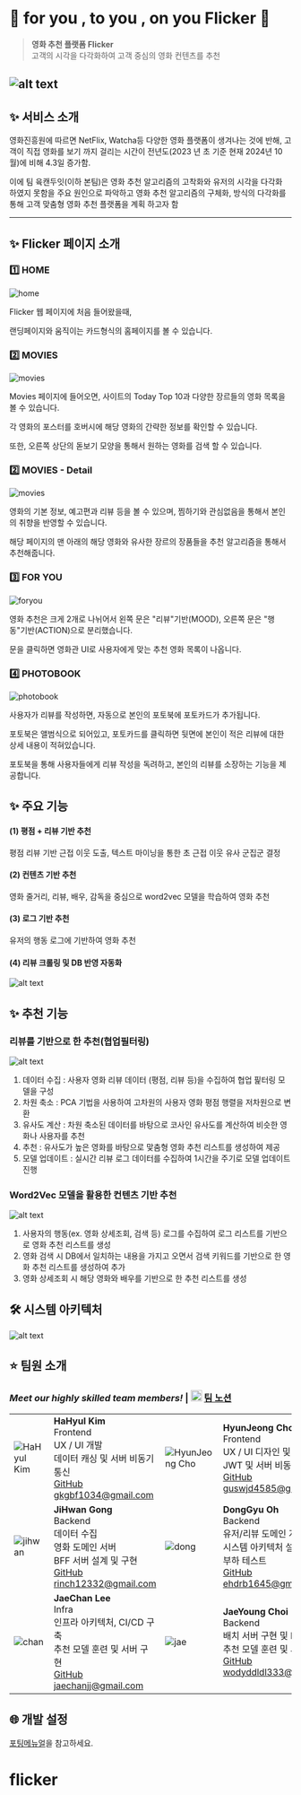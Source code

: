 # 🌙 for you , to you , on you Flicker 🌟

> **영화 추천 플랫폼 Flicker**  
> 고객의 시각을 다각화하여 고객 중심의 영화 컨텐츠를 추천

## ![alt text](exec/img/main.png)

## ✨ 서비스 소개

영화진흥원에 따르면 NetFlix, Watcha등 다양한 영화 플랫폼이 생겨나는 것에 반해, 고객이 직접 영화를 보기 까지 걸리는 시간이 전년도(2023 년 초 기준 현재 2024년 10월)에 비해 4.3일 증가함.

이에 팀 육캔두잇(이하 본팀)은 영화 추천 알고리즘의 고착화와 유저의 시각을 다각화 하였지 못함을 주요 원인으로 파악하고 영화 추천 알고리즘의 구체화, 방식의 다각화를 통해 고객 맞춤형 영화 추천 플랫폼을 계획 하고자 함

---

## ✨ Flicker 페이지 소개

### 1️⃣ HOME

![home](exec/img/flicker_home.gif)

Flicker 웹 페이지에 처음 들어왔을때,

랜딩페이지와 움직이는 카드형식의 홈페이지를 볼 수 있습니다.

### 2️⃣ MOVIES

![movies](exec/img/flicker_movies.gif)

Movies 페이지에 들어오면, 사이트의 Today Top 10과 다양한 장르들의 영화 목록을 볼 수 있습니다.

각 영화의 포스터를 호버시에 해당 영화의 간략한 정보를 확인할 수 있습니다.

또한, 오른쪽 상단의 돋보기 모양을 통해서 원하는 영화를 검색 할 수 있습니다.

### 2️⃣ MOVIES - Detail

![movies](exec/img/moviesDetail.gif)

영화의 기본 정보, 예고편과 리뷰 등을 볼 수 있으며, 찜하기와 관심없음을 통해서 본인의 취향을 반영할 수 있습니다.

해당 페이지의 맨 아래의 해당 영화와 유사한 장르의 장품들을 추천 알고리즘을 통해서 추천해줍니다.

### 3️⃣ FOR YOU

![foryou](exec/img/flicker_foryou.gif)

영화 추천은 크게 2개로 나뉘어서 왼쪽 문은 "리뷰"기반(MOOD), 오른쪽 문은 "행동"기반(ACTION)으로 분리했습니다. 

문을 클릭하면 영화관 UI로 사용자에게 맞는 추천 영화 목록이 나옵니다.


### 4️⃣ PHOTOBOOK

![photobook](exec/img/flicker_photobook.gif)

사용자가 리뷰를 작성하면, 자동으로 본인의 포토북에 포토카드가 추가됩니다.

포토북은 앨범식으로 되어있고, 포토카드를 클릭하면 뒷면에 본인이 적은 리뷰에 대한 상세 내용이 적혀있습니다.

포토북을 통해 사용자들에게 리뷰 작성을 독려하고, 본인의 리뷰를 소장하는 기능을 제공합니다.


## ✨ 주요 기능

#### (1) 평점 + 리뷰 기반 추천

평점 리뷰 기반 근접 이웃 도출, 텍스트 마이닝을 통한 초 근접 이웃 유사 군집군 결정

#### (2) 컨텐츠 기반 추천

영화 줄거리, 리뷰, 배우, 감독을 중심으로 word2vec 모델을 학습하여 영화 추천

#### (3) 로그 기반 추천

유저의 행동 로그에 기반하여 영화 추천

#### (4) 리뷰 크롤링 및 DB 반영 자동화

![alt text](exec/img/schedule.png)

## ✨ 추천 기능

### **리뷰를 기반으로 한 추천(협업필터링)**

![alt text](exec/img/collabo.png)

1. 데이터 수집 : 사용자 영화 리뷰 데이터 (평점, 리뷰 등)을 수집하여 협업 핉터링 모델을 구성
2. 차원 축소 : PCA 기법을 사용하여 고차원의 사용자 영화 평점 행렬을 저차원으로 변환
3. 유사도 계산 : 차원 축소된 데이터를 바탕으로 코사인 유사도를 계산하여 비슷한 영화나 사용자를 추천
4. 추천 : 유사도가 높은 영화를 바탕으로 맟춤형 영화 추천 리스트를 생성하여 제공
5. 모델 업데이트 : 실시간 리뷰 로그 데이터를 수집하여 1시간을 주기로 모델 업데이트 진행

### **Word2Vec 모델을 활용한 컨텐츠 기반 추천**

![alt text](exec/img/word2vec.png)

1. 사용자의 행동(ex. 영화 상세조회, 검색 등) 로그를 수집하여 로그 리스트를 기반으로 영화 추천 리스트를 생성
2. 영화 검색 시 DB에서 일치하는 내용을 가지고 오면서 검색 키워드를 기반으로 한 영화 추천 리스트를 생성하여 추가
3. 영화 상세조회 시 해당 영화와 배우를 기반으로 한 추천 리스트를 생성

## 🛠️ 시스템 아키텍처

![alt text](exec/img/systenarch.png)

## ⭐ 팀원 소개

### **_Meet our highly skilled team members!_** | <img src="https://upload.wikimedia.org/wikipedia/commons/e/e9/Notion-logo.svg" alt="Notion Logo" width="20"/> [팀 노션](https://snowy-lilac-f3b.notion.site/6-5193ecebfd8643ba9d99d29e3bea2482?pvs=4)

|                                     |                                                                                                                                                                   |                                      |                                                                                                                                                                            |
| ----------------------------------- | ----------------------------------------------------------------------------------------------------------------------------------------------------------------- | ------------------------------------ | -------------------------------------------------------------------------------------------------------------------------------------------------------------------------- |
| ![HaHyul Kim](exec/img/hyulKim.jpg) | **HaHyul Kim** <br> Frontend <br> UX / UI 개발 <br> 데이터 캐싱 및 서버 비동기 통신 <br> [GitHub](https://github.com/busangangster) <br> gkgbf1034@gmail.com      | ![HyunJeong Cho](exec/img/jeong.jpg) | **HyunJeong Cho** <br> Frontend <br> UX / UI 디자인 및 개발 <br> JWT 및 서버 비동기 통신 <br> [GitHub](https://github.com/hyunjeongg11) <br> guswjd4585@gmail.com          |
| ![jihwan](exec/img/jihwan.jpg)      | **JiHwan Gong** <br> Backend <br> 데이터 수집 <br> 영화 도메인 서버 <br> BFF 서버 설계 및 구현 <br>[GitHub](https://github.com/izgnok) <br> rinch12332@gmail.com  | ![dong](exec/img/dong.png)           | **DongGyu Oh** <br> Backend <br> 유저/리뷰 도메인 개발 <br> 시스템 아키텍처 설계 <br> 부하 테스트 <br> [GitHub](https://github.com/Eastplanet) <br> ehdrb1645@gmail.com    |
| ![chan](exec/img/chan.jpg)          | **JaeChan Lee** <br> Infra <br> 인프라 아키텍처, CI/CD 구축 <br> 추천 모델 훈련 및 서버 구현 <br> [GitHub](https://github.com/jaechanjj) <br> jaechanjj@gmail.com | ![jae](exec/img/jae.jpg)             | **JaeYoung Choi** <br> Backend <br> 배치 서버 구현 및 ERD 설계 <br> 추천 모델 훈련 및 서버 구현 <br> [GitHub](https://github.com/wodyddldl333) <br> wodyddldl333@naver.com |

## 🌐 개발 설정

[포팅메뉴얼](https://lab.ssafy.com/s11-bigdata-recom-sub1/S11P21E206/-/blob/master/exec/%EB%B0%B0%ED%8F%AC%20%EA%B0%80%EC%9D%B4%EB%93%9C%20%EB%AC%B8%EC%84%9C.pdf?ref_type=heads)을 참고하세요.
# flicker
